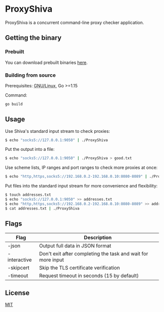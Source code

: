 # ProxyShiva

ProxyShiva is a concurrent command-line proxy checker application.

## Getting the binary
### Prebuilt
You can download prebuilt binaries [here](https://gitlab.com/man90/ProxyShiva/-/pipelines).

### Building from source
Prerequisites: <abbr title="Not tested on other platforms.">GNU/Linux</abbr>, Go >=1.15

Command:
```bash
go build
```

## Usage
Use Shiva's standard input stream to check proxies:
```bash
$ echo "socks5://127.0.0.1:9050" | ./ProxyShiva
```

Put the output into a file:
```bash
$ echo "socks5://127.0.0.1:9050" | ./ProxyShiva > good.txt
```

Use scheme lists, IP ranges and port ranges to check more proxies at once:
```bash
$ echo "http,https,socks5://192.168.0.2-192.168.0.10:8080-8089" | ./ProxyShiva
```

Put files into the standard input stream for more convenience and flexibility:
```bash
$ touch addresses.txt
$ echo "socks5://127.0.0.1:9050" >> addresses.txt
$ echo "http,https,socks5://192.168.0.2-192.168.0.10:8080-8089" >> addresses.txt
$ cat addresses.txt | ./ProxyShiva
```

## Flags

| Flag | Description |
| ------ | ------ |
| -json | Output full data in JSON format |
| -interactive | Don't exit after completing the task and wait for more input |
| -skipcert | Skip the TLS certificate verification |
| -timeout | Request timeout in seconds (15 by default) |

## License
[MIT](https://choosealicense.com/licenses/mit/)
